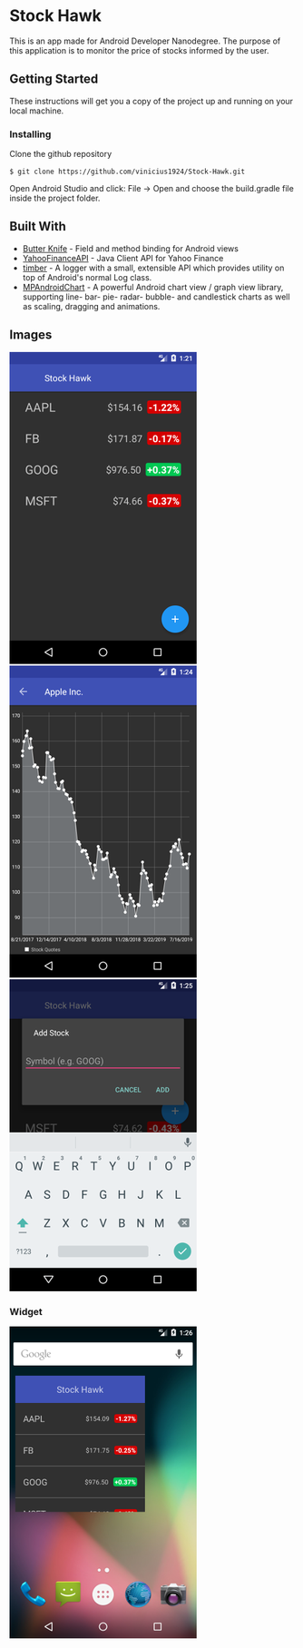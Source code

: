 # Stock Hawk

This is an app made for Android Developer Nanodegree. The purpose of this application is to monitor the price of stocks informed by the user.

## Getting Started

These instructions will get you a copy of the project up and running on your local machine.

### Installing

Clone the github repository

```
$ git clone https://github.com/vinicius1924/Stock-Hawk.git
```

Open Android Studio and click: File -> Open and choose the build.gradle file inside the project folder.

## Built With

* [Butter Knife](https://github.com/JakeWharton/butterknife) - Field and method binding for Android views
* [YahooFinanceAPI](https://github.com/sstrickx/yahoofinance-api) - Java Client API for Yahoo Finance
* [timber](https://github.com/JakeWharton/timber) - A logger with a small, extensible API which provides utility on top of Android's normal Log class.
* [MPAndroidChart](https://github.com/PhilJay/MPAndroidChart) - A powerful Android chart view / graph view library, supporting line- bar- pie- radar- bubble- and candlestick charts as well as scaling, dragging and animations.

## Images

![Stocks List](/images/stock_list.png)
![Stock Details](/images/stock_details.png)
![Add New Stock](/images/add_new_stock.png)

### Widget

![Widget](/images/widget.png)